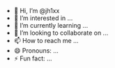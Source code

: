 - 👋 Hi, I’m @jh1xx
- 👀 I’m interested in ...
- 🌱 I’m currently learning ...
- 💞️ I’m looking to collaborate on ...
- 📫 How to reach me ...
- 😄 Pronouns: ...
- ⚡ Fun fact: ...

<!---
jh1xx/jh1xx is a ✨ special ✨ repository because its `README.md` (this file) appears on your GitHub profile.
You can click the Preview link to take a look at your changes.
--->
